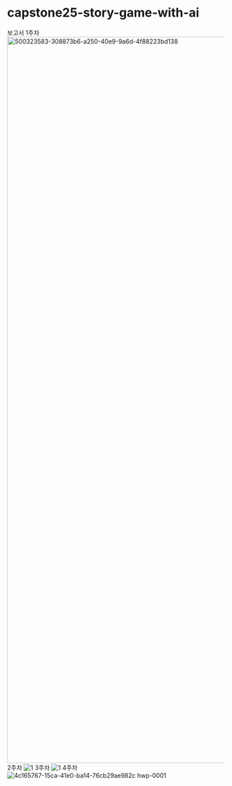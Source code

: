 # capstone25-story-game-with-ai
보고서
1주차
<img width="1190" height="1681" alt="500323583-308873b6-a250-40e9-9a6d-4f88223bd138" src="https://github.com/user-attachments/assets/b45ded9e-2693-484f-b799-6369929bfbbf" />
2주차
![1](https://github.com/user-attachments/assets/2e71d918-74c8-4c28-b6a8-51652927d62c)
3주차
![1](https://github.com/user-attachments/assets/2237d5eb-6b97-4d59-81b2-87111fbc251d)
4주차
![4c165767-15ca-41e0-ba14-76cb29ae982c hwp-0001](https://github.com/user-attachments/assets/ddfe5875-0fbb-4bf8-a9b9-5315deae47f1)

